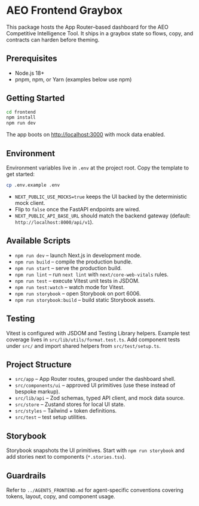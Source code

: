 # AEO Frontend Graybox

This package hosts the App Router–based dashboard for the AEO Competitive Intelligence Tool. It ships in a graybox state so flows, copy, and contracts can harden before theming.

## Prerequisites

- Node.js 18+
- pnpm, npm, or Yarn (examples below use npm)

## Getting Started

```bash
cd frontend
npm install
npm run dev
```

The app boots on [http://localhost:3000](http://localhost:3000) with mock data enabled.

## Environment

Environment variables live in `.env` at the project root. Copy the template to get started:

```bash
cp .env.example .env
```

- `NEXT_PUBLIC_USE_MOCKS=true` keeps the UI backed by the deterministic mock client.
- Flip to `false` once the FastAPI endpoints are wired.
- `NEXT_PUBLIC_API_BASE_URL` should match the backend gateway (default: `http://localhost:8000/api/v1`).

## Available Scripts

- `npm run dev` – launch Next.js in development mode.
- `npm run build` – compile the production bundle.
- `npm run start` – serve the production build.
- `npm run lint` – run `next lint` with `next/core-web-vitals` rules.
- `npm run test` – execute Vitest unit tests in JSDOM.
- `npm run test:watch` – watch mode for Vitest.
- `npm run storybook` – open Storybook on port 6006.
- `npm run storybook:build` – build static Storybook assets.

## Testing

Vitest is configured with JSDOM and Testing Library helpers. Example test coverage lives in `src/lib/utils/format.test.ts`. Add component tests under `src/` and import shared helpers from `src/test/setup.ts`.

## Project Structure

- `src/app` – App Router routes, grouped under the dashboard shell.
- `src/components/ui` – approved UI primitives (use these instead of bespoke markup).
- `src/lib/api` – Zod schemas, typed API client, and mock data source.
- `src/store` – Zustand stores for local UI state.
- `src/styles` – Tailwind + token definitions.
- `src/test` – test setup utilities.

## Storybook

Storybook snapshots the UI primitives. Start with `npm run storybook` and add stories next to components (`*.stories.tsx`).

## Guardrails

Refer to `../AGENTS_FRONTEND.md` for agent-specific conventions covering tokens, layout, copy, and component usage.
